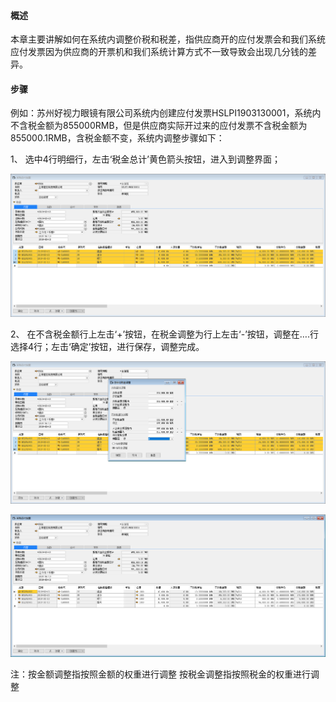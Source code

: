 #### **概述**

本章主要讲解如何在系统内调整价税和税差，指供应商开的应付发票会和我们系统应付发票因为供应商的开票机和我们系统计算方式不一致导致会出现几分钱的差异。

#### **步骤**

例如：苏州好视力眼镜有限公司系统内创建应付发票HSLPI1903130001，系统内不含税金额为855000RMB，但是供应商实际开过来的应付发票不含税金额为855000.1RMB，含税金额不变，系统内调整步骤如下：

1、 选中4行明细行，左击‘税金总计’黄色箭头按钮，进入到调整界面；

![img](images/kz3.1.png) 

2、 在不含税金额行上左击‘+’按钮，在税金调整为行上左击‘-’按钮，调整在….行选择4行；左击‘确定’按钮，进行保存，调整完成。

![img](images/kz3.2.png) 

![img](images/kz3.3.png) 

注：按金额调整指按照金额的权重进行调整
按税金调整指按照税金的权重进行调整